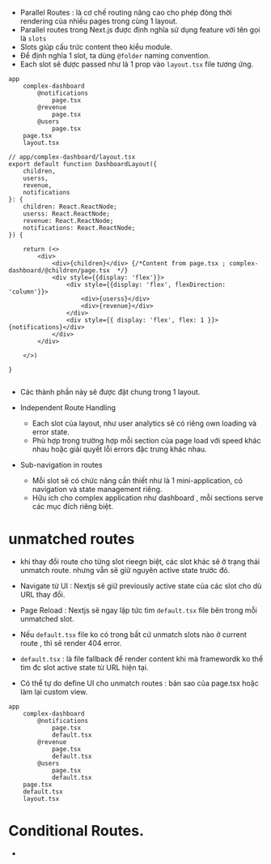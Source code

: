 - Parallel Routes : là cơ chế routing nâng cao cho phép đòng thời rendering của nhiều pages trong cùng 1 layout.
- Parallel routes trong Next.js được định nghĩa sử dụng feature với tên gọi là `slots`
- Slots giúp cấu trức content theo kiểu module.
- Để định nghĩa 1 slot, ta dùng `@folder` naming convention.
- Each slot sẽ được passed như là 1 prop vào `layout.tsx` file tương ứng.


```
app
    complex-dashboard
        @notifications
            page.tsx
        @revenue
            page.tsx
        @users
            page.tsx
    page.tsx
    layout.tsx

// app/complex-dashboard/layout.tsx
export default function DashboardLayout({
    children,
    userss,
    revenue,
    notifications
}: {
    children: React.ReactNode;
    userss: React.ReactNode;
    revenue: React.ReactNode;
    notifications: React.ReactNode;
}) {

    return (<>
        <div>
            <div>{children}</div> {/*Content from page.tsx ; complex-dashboard/@children/page.tsx  */}
            <div style={{display: 'flex'}}>
                <div style={{display: 'flex', flexDirection: 'column'}}>
                    <div>{userss}</div>
                    <div>{revenue}</div>
                </div>
                <div style={{ display: 'flex', flex: 1 }}>{notifications}</div>
            </div>
        </div>
        
    </>)

}
    

```

- Các thành phần này sẽ được đặt chung trong 1 layout.
- Independent Route Handling 
    + Each slot của layout, như user analytics sẽ có riêng own loading và error state.
    + Phù hợp trong trường hợp mỗi section của page load với speed khác nhau hoặc giải quyết lỗi errors đặc trưng khác nhau.


- Sub-navigation in routes 
    + Mỗi slot sẽ có chức năng cần thiết như là 1 mini-application, có navigation và state management riêng.
    + Hữu ích cho complex application như dashboard , mỗi sections serve các mục đích riêng biệt.


# unmatched routes
- khi thay đổi route cho từng slot rieegn biệt, các slot khác sẽ ở trạng thái unmatch route. nhưng vẫn sẽ giữ nguyên active state trước đó.
- Navigate từ UI : Nextjs sẽ giữ previously active state của các slot cho dù URL thay đổi.
- Page Reload : Nextjs sẽ ngay lập tức tìm `default.tsx` file bên trong mỗi unmatched slot.
- Nếu `default.tsx` file ko có trong bất cứ unmatch slots nào ở current route , thì sẽ render 404 error.

- `default.tsx` : là file fallback để render content khi mà framewordk ko thể tìm đc slot active state từ URL hiện tại.
- Có thể tự do define UI cho unmatch routes : bản sao của page.tsx hoặc làm lại custom view.


```
app
    complex-dashboard
        @notifications
            page.tsx
            default.tsx
        @revenue
            page.tsx
            default.tsx
        @users
            page.tsx
            default.tsx
    page.tsx
    default.tsx
    layout.tsx

```

# Conditional Routes.
- 